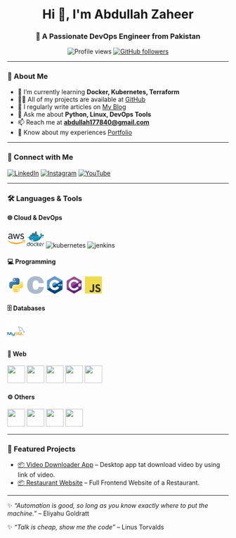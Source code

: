 <!-- Header -->
<h1 align="center">Hi 👋, I'm Abdullah Zaheer</h1>
<h3 align="center">🚀 A Passionate DevOps Engineer from Pakistan</h3>

<p align="center">
  <img src="https://komarev.com/ghpvc/?username=AbdullahZaheer1&label=Profile%20Views&color=0e75b6&style=flat" alt="Profile views" /> 
  <a href="https://github.com/AbdullahZaheer1?tab=followers"><img src="https://img.shields.io/github/followers/AbdullahZaheer1?label=Followers&style=social" alt="GitHub followers" /></a>
</p>

---

### 🌱 About Me
- 🌱 I’m currently learning **Docker, Kubernetes, Terraform**  
- 👨‍💻 All of my projects are available at [GitHub](https://github.com/AbdullahZaheer1)  
- 📝 I regularly write articles on [My Blog](https://blogscrafts.blogspot.com)  
- 💬 Ask me about **Python, Linux, DevOps Tools**  
- 📫 Reach me at **abdullah177840@gmail.com**  
- 📄 Know about my experiences [Portfolio](https://abdullahzaheer1.github.io/AbdullahZaheer/)  

---

### 🤝 Connect with Me
<p align="left">
<a href="https://www.linkedin.com/in/abdullah-zaheer-436250358/" target="blank"><img align="center" src="https://raw.githubusercontent.com/rahuldkjain/github-profile-readme-generator/master/src/images/icons/Social/linked-in-alt.svg" alt="LinkedIn" height="30" width="40" /></a>
<a href="https://instagram.com/codecraft147/" target="blank"><img align="center" src="https://raw.githubusercontent.com/rahuldkjain/github-profile-readme-generator/master/src/images/icons/Social/instagram.svg" alt="Instagram" height="30" width="40" /></a>
<a href="https://www.youtube.com/c/codecraftchannal" target="blank"><img align="center" src="https://raw.githubusercontent.com/rahuldkjain/github-profile-readme-generator/master/src/images/icons/Social/youtube.svg" alt="YouTube" height="30" width="40" /></a>
</p>

---

### 🛠️ Languages & Tools
#### 🌐 Cloud & DevOps
<p>
  <img src="https://raw.githubusercontent.com/devicons/devicon/master/icons/amazonwebservices/amazonwebservices-original-wordmark.svg" alt="aws" width="40" height="40"/>
  <img src="https://raw.githubusercontent.com/devicons/devicon/master/icons/docker/docker-original-wordmark.svg" alt="docker" width="40" height="40"/>
  <img src="https://www.vectorlogo.zone/logos/kubernetes/kubernetes-icon.svg" alt="kubernetes" width="40" height="40"/>
  <img src="https://www.vectorlogo.zone/logos/jenkins/jenkins-icon.svg" alt="jenkins" width="40" height="40"/>
</p>

#### 💻 Programming
<p>
  <img src="https://raw.githubusercontent.com/devicons/devicon/master/icons/python/python-original.svg" alt="python" width="40" height="40"/>
  <img src="https://raw.githubusercontent.com/devicons/devicon/master/icons/c/c-original.svg" alt="c" width="40" height="40"/>
  <img src="https://raw.githubusercontent.com/devicons/devicon/master/icons/cplusplus/cplusplus-original.svg" alt="cplusplus" width="40" height="40"/>
  <img src="https://raw.githubusercontent.com/devicons/devicon/master/icons/csharp/csharp-original.svg" alt="csharp" width="40" height="40"/>
  <img src="https://raw.githubusercontent.com/devicons/devicon/master/icons/javascript/javascript-original.svg" alt="javascript" width="40" height="40"/>
</p>

#### 🗄️ Databases
<p>
  <img src="https://raw.githubusercontent.com/devicons/devicon/master/icons/mysql/mysql-original-wordmark.svg" alt="mysql" width="40" height="40"/>
</p>

#### 🎨 Web
<p>
  <img src="https://cdn.jsdelivr.net/gh/devicons/devicon/icons/html5/html5-original.svg" width="40" height="40"/>
  <img src="https://cdn.jsdelivr.net/gh/devicons/devicon/icons/css3/css3-original.svg" width="40" height="40"/>
  <img src="https://cdn.jsdelivr.net/gh/devicons/devicon/icons/bootstrap/bootstrap-original.svg" width="40" height="40"/>
  <img src="https://cdn.jsdelivr.net/gh/devicons/devicon/icons/flask/flask-original.svg" width="40" height="40"/>
  <img src="https://cdn.jsdelivr.net/gh/devicons/devicon/icons/tailwindcss/tailwindcss-original.svg" width="40" height="40"/>
</p>

#### ⚙️ Others
<p>
  <img src="https://cdn.jsdelivr.net/gh/devicons/devicon/icons/bash/bash-original.svg" width="40" height="40"/>
  <img src="https://cdn.jsdelivr.net/gh/devicons/devicon/icons/linux/linux-original.svg" width="40" height="40"/>
  <img src="https://cdn.jsdelivr.net/gh/devicons/devicon/icons/git/git-original.svg" width="40" height="40"/>
  <img src="https://cdn.jsdelivr.net/gh/devicons/devicon/icons/photoshop/photoshop-plain.svg" width="40" height="40"/>
</p>


---

### 🚀 Featured Projects
- [📦 Video Downloader App](https://github.com/AbdullahZaheer1/Video-Downloader) – Desktop app tat download video by using link of video.  
- [📦 Restaurant Website](https://github.com/AbdullahZaheer1/Restaurant-Website) – Full Frontend Website of a Restaurant. 

---


✨ *“Automation is good, so long as you know exactly where to put the machine.”* – Eliyahu Goldratt

✨ *“Talk is cheap, show me the code”* – Linus Torvalds
